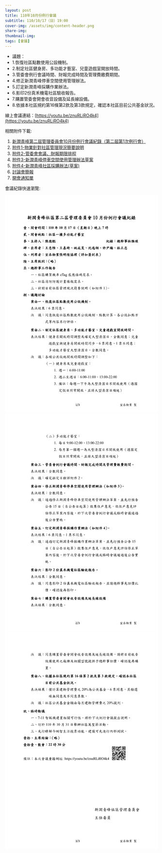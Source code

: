 ```yaml
---
layout: post
title: 110年10月份例行會議
subtitle: 110/10/17（日）19:00
cover-img: /assets/img/content-header.png
share-img: 
thumbnail-img:
tags: [會議]
---
```


- 議題：
- 1.恢復社區點數使用公設機制。
- 2.制定社區健身房、多功能才藝室、兒童遊戲室開放時間。
- 3.管委會例行會議時間、財報完成時間及管理費繳費期間。
- 4.修正新潤青峰停車空間使用管理辦法。
- 5.訂定新潤青峰採購作業辦法。
- 6.影印2份真禾機電社區驗收報告。
- 7.購置管委會開會收音設備及延長線設備。
- 8.依據本社區規約第16條第2款及第3款規定，確認本社區目前公共基金狀況。

線上會議連結：[https://youtu.be/znuRLiRO4k4](https://youtu.be/znuRLiRO4k4)

相關附件下載:

1. [新潤青峰第二屆管理委員會10月份例行會議紀錄（第二屆第1次例行會）](../assets/post/20211017/1101017_01_新潤青峰第二屆管理委員會10月份例行會議紀錄（第二屆第1次例行會）.pdf)
2. [附件1-物業針對社區管理現況簡要說明](../assets/post/20211017/1101017_02_附件1-物業針對社區管理現況簡要說明.pdf)
3. [附件2-管委會會議、財報期限排程](../assets/post/20211017/1101017_03_附件2-管委會會議、財報期限排程.pdf)
4. [附件3-新潤青峰停車空間使用管理辦法草案](../assets/post/20211017/1101017_04_附件3-新潤青峰停車空間使用管理辦法草案.pdf)
5. [附件4-新潤青峰社區採購辦法(草案)](../assets/post/20211017/1101017_05_附件4-新潤青峰社區採購辦法(草案).pdf)
6. [討論會簡報](../assets/post/20211017/1101017_06_討論會簡報檔.pdf)
7. [開會通知單](../assets/post/20211017/1101017_07_開會通知單.pdf)

會議紀錄快速瀏覽:

![](../assets/post/20211017/meeting-minutes-01.png)
![](../assets/post/20211017/meeting-minutes-02.png)
![](../assets/post/20211017/meeting-minutes-03.png)